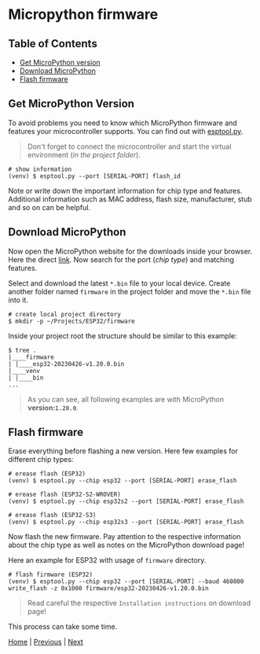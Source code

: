 # Micropython firmware

## Table of Contents

- [Get MicroPython version](#get-micropython-version)
- [Download MicroPython](#download-micropython)
- [Flash firmware](#flash-firmware)

## Get MicroPython Version

To avoid problems you need to know which MicroPython firmware and features your microcontroller supports. You can find out with [esptool.py](https://docs.espressif.com/projects/esptool/en/latest/esp32/index.html).

> Don't forget to connect the microcontroller and start the virtual environment (_in the project folder_).

```shell
# show information
(venv) $ esptool.py --port [SERIAL-PORT] flash_id
```

Note or write down the important information for chip type and features. Additional information such as MAC address, flash size, manufacturer, stub and so on can be helpful.

## Download MicroPython

Now open the MicroPython website for the downloads inside your browser. Here the direct [link](https://micropython.org/download/). Now search for the port (_chip type_) and matching features.

Select and download the latest `*.bin` file to your local device. Create another folder named `firmware` in the project folder and move the `*.bin` file into it.

```shell
# create local project directory
$ mkdir -p ~/Projects/ESP32/firmware
```

Inside your project root the structure should be similar to this example:

```shell
$ tree .
|____firmware
| |____esp32-20230426-v1.20.0.bin
|____venv
| |____bin
...
```

> As you can see, all following examples are with MicroPython **version:`1.20.0`**.

## Flash firmware

Erase everything before flashing a new version. Here few examples for different chip types:

```shell
# erease flash (ESP32)
(venv) $ esptool.py --chip esp32 --port [SERIAL-PORT] erase_flash

# erease flash (ESP32-S2-WROVER)
(venv) $ esptool.py --chip esp32s2 --port [SERIAL-PORT] erase_flash

# erease flash (ESP32-S3)
(venv) $ esptool.py --chip esp32s3 --port [SERIAL-PORT] erase_flash
```

Now flash the new firmware. Pay attention to the respective information about the chip type as well as notes on the MicroPython download page!

Here an example for ESP32 with usage of `firmware` directory. 

```shell
# flash firmware (ESP32)
(venv) $ esptool.py --chip esp32 --port [SERIAL-PORT] --baud 460800 write_flash -z 0x1000 firmware/esp32-20230426-v1.20.0.bin
```

> Read careful the respective `Installation instructions` on download page!

This process can take some time.

[Home](https://github.com/Lupin3000/ESP) | [Previous](./001_local_environment.md) | [Next](./003_serial_connection.md)
